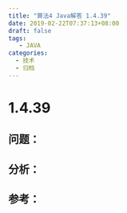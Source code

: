 ```yaml
---
title: "算法4 Java解答 1.4.39"
date: 2019-02-22T07:37:13+08:00
draft: false
tags:
   - JAVA
categories:
  - 技术
  - 归档
---
```



# 1.4.39

## 问题：


## 分析：


## 参考：


